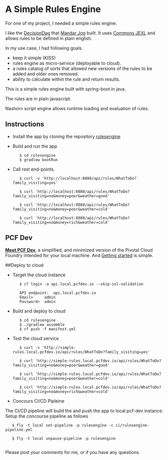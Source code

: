 # A Simple Rules Engine

For one of my project, I needed a simple rules engine. 

I like the [DecisionDag](https://github.com/mandarjog/decisionDag) that [Mandar Jog](https://github.com/mandarjog) built. 
It uses [Commons JEXL](https://commons.apache.org/proper/commons-jexl/reference/syntax.html) and allows rules to be defined in plain english. 


In my use case, I had following goals.

* keep it simple (KISS)
* rules engine as micro-service (deployable to cloud).
* a rules catalog of sorts that allowed new versions of the rules to be added and older ones removed.
* ability to calculate within the rule and return results.

This is a simple rules engine built with spring-boot in java. 

The rules are in plain javascript. 

Nashorn script engine allows runtime loading and evaluation of rules. 


## Instructions

* Install the app by cloning the repository [rulesengine](https://github.com/akoranne/rulesengine.git)

* Build and run the app

  ```
     $ cd rulesengine
     $ gradlew bootRun
  ```

* Call rest end-points.

  ```
     $ curl -v 'http://localhost:8080/api/rules/WhatToDo?family_visiting=yes'
     
     $ curl 'http://localhost:8080/api/rules/WhatToDo?family_visiting=no&money=poor&weather=good'
     
     $ curl 'http://localhost:8080/api/rules/WhatToDo?family_visiting=no&money=poor&weather=cold'
     
     $ curl 'http://localhost:8080/api/rules/WhatToDo?family_visiting=no&money=rich&weather=cold'
  ```


## PCF Dev

__[Meet PCF Dev](https://blog.pivotal.io/pivotal-cloud-foundry/products/meet-pcf-dev-your-ticket-to-running-cloud-foundry-locally)__, a simplified, and minimized version of the Pivotal Cloud Foundry intended for your local machine. And [Getting started](https://pivotal.io/platform/pcf-tutorials/getting-started-with-pivotal-cloud-foundry-dev/introduction) is simple.

##Deploy to cloud

* Target the cloud instance

  ```
     $ cf login -a api.local.pcfdev.io --skip-ssl-validation

     API endpoint:  api.local.pcfdev.io   
     Email>     admin
     Password>  admin
  ```

* Build and deploy to cloud

  ```
     $ cd rulesengine
	 $ ./gradlew assemble
     $ cf push -f manifest.yml
  ```

* Test the cloud service

  ```
     $ curl -v 'http://simple-rules.local.pcfdev.io/api/rules/WhatToDo?family_visiting=yes'
     
     $ curl 'http://simple-rules.local.pcfdev.io/api/rules/WhatToDo?family_visiting=no&money=poor&weather=good'
     
     $ curl 'http://simple-rules.local.pcfdev.io/api/rules/WhatToDo?family_visiting=no&money=poor&weather=cold'
     
     $ curl 'http://simple-rules.local.pcfdev.io/api/rules/WhatToDo?family_visiting=no&money=rich&weather=cold'

  ```

* Concours CI/CD Pipleine

The CI/CD pipeline will build the and push the app to local pcf-dev instance. Setup the concourse pipeline as follows

  ```
     $ fly -t local set-pipeline -p rulesengine -c ci/rulesengine-pipeline.yml
     
     $ fly -t local unpause-pipeline -p rulesengine
     
  ```

Please post your comments for me, or if you have any questions.
